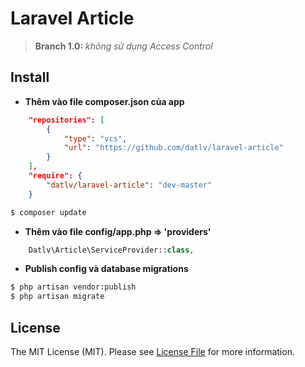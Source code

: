 # Laravel Article

> **Branch 1.0:** _không sử dụng Access Control_

## Install

* **Thêm vào file composer.json của app**
```json
	"repositories": [
        {
            "type": "vcs",
            "url": "https://github.com/datlv/laravel-article"
        }
    ],
    "require": {
        "datlv/laravel-article": "dev-master"
    }
```
``` bash
$ composer update
```

* **Thêm vào file config/app.php => 'providers'**
```php
	Datlv\Article\ServiceProvider::class,
```

* **Publish config và database migrations**
```bash
$ php artisan vendor:publish
$ php artisan migrate
```

## License

The MIT License (MIT). Please see [License File](LICENSE.md) for more information.
